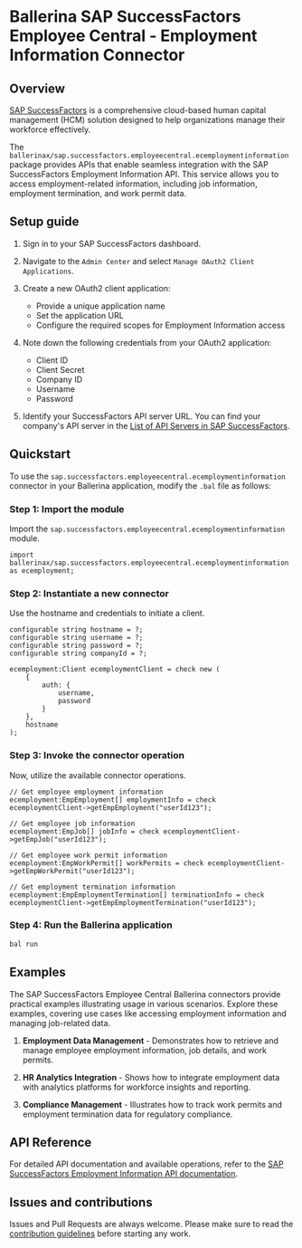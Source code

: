 # Ballerina SAP SuccessFactors Employee Central - Employment Information Connector

## Overview

[SAP SuccessFactors](https://www.sap.com/products/hcm/successfactors.html) is a comprehensive cloud-based human capital management (HCM) solution designed to help organizations manage their workforce effectively.

The `ballerinax/sap.successfactors.employeecentral.ecemploymentinformation` package provides APIs that enable seamless integration with the SAP SuccessFactors Employment Information API. This service allows you to access employment-related information, including job information, employment termination, and work permit data.

## Setup guide

1. Sign in to your SAP SuccessFactors dashboard.

2. Navigate to the `Admin Center` and select `Manage OAuth2 Client Applications`.

3. Create a new OAuth2 client application:
   - Provide a unique application name
   - Set the application URL
   - Configure the required scopes for Employment Information access

4. Note down the following credentials from your OAuth2 application:
   - Client ID
   - Client Secret
   - Company ID
   - Username
   - Password

5. Identify your SuccessFactors API server URL. You can find your company's API server in the [List of API Servers in SAP SuccessFactors](https://help.sap.com/viewer/d599f15995d348a1b45ba5603e2aba9b/LATEST/en-US/af2b8d5437494b12be88fe374eba75b6.html).

## Quickstart

To use the `sap.successfactors.employeecentral.ecemploymentinformation` connector in your Ballerina application, modify the `.bal` file as follows:

### Step 1: Import the module

Import the `sap.successfactors.employeecentral.ecemploymentinformation` module.

```ballerina
import ballerinax/sap.successfactors.employeecentral.ecemploymentinformation as ecemployment;
```

### Step 2: Instantiate a new connector

Use the hostname and credentials to initiate a client.

```ballerina
configurable string hostname = ?;
configurable string username = ?;
configurable string password = ?;
configurable string companyId = ?;

ecemployment:Client ecemploymentClient = check new (
    {
        auth: {
            username,
            password
        }
    },
    hostname
);
```

### Step 3: Invoke the connector operation

Now, utilize the available connector operations.

```ballerina
// Get employee employment information
ecemployment:EmpEmployment[] employmentInfo = check ecemploymentClient->getEmpEmployment("userId123");

// Get employee job information
ecemployment:EmpJob[] jobInfo = check ecemploymentClient->getEmpJob("userId123");

// Get employee work permit information
ecemployment:EmpWorkPermit[] workPermits = check ecemploymentClient->getEmpWorkPermit("userId123");

// Get employment termination information
ecemployment:EmpEmploymentTermination[] terminationInfo = check ecemploymentClient->getEmpEmploymentTermination("userId123");
```

### Step 4: Run the Ballerina application

```bash
bal run
```

## Examples

The SAP SuccessFactors Employee Central Ballerina connectors provide practical examples illustrating usage in various scenarios. Explore these examples, covering use cases like accessing employment information and managing job-related data.

1. **Employment Data Management** - Demonstrates how to retrieve and manage employee employment information, job details, and work permits.

2. **HR Analytics Integration** - Shows how to integrate employment data with analytics platforms for workforce insights and reporting.

3. **Compliance Management** - Illustrates how to track work permits and employment termination data for regulatory compliance.

## API Reference

For detailed API documentation and available operations, refer to the [SAP SuccessFactors Employment Information API documentation](https://help.sap.com/docs/SAP_SUCCESSFACTORS_PLATFORM/d599f15995d348a1b45ba5603e2aba9b/d91ecc323849441cb2773fc86f0eff0f.html).

## Issues and contributions

Issues and Pull Requests are always welcome. Please make sure to read the [contribution guidelines](https://github.com/ballerina-platform/ballerina-lang/blob/master/CONTRIBUTING.md) before starting any work.